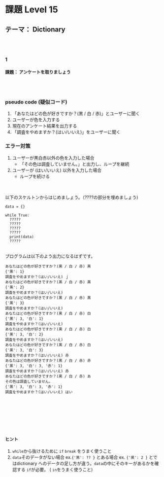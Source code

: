 # 課題  Level 15
## テーマ： Dictionary

<br></br>
### 1
#### 課題： アンケートを取りましょう
<br></br>
### pseudo code (疑似コード)
1. 「あなたはどの色が好きですか？(黒 / 白 / 赤)」とユーザーに聞く
2. ユーザーが色を入力する
3. 現在のアンケート結果を出力する
4. 「調査をやめますか？(はい/いいえ)」をユーザーに聞く

### エラー対策
1. ユーザーが黒白赤以外の色を入力した場合
    - 「その色は調査していません。」と出力し、ループを継続
2. ユーザーが (はい/いいえ) 以外を入力した場合
    - ループを続ける



\
\
以下のスケルトンからはじめましょう。（????の部分を埋めましょう)
```python:
data = {}

while True: 
  ?????
  ?????
  ?????
  ?????
  print(data)
  ?????

```

\
プログラムは以下のよう出力になるはずです。
```python:   
あなたはどの色が好きですか？(黒 / 白 / 赤) 黒
{'黒': 1}
調査をやめますか？(はい/いいえ) ｊ
あなたはどの色が好きですか？(黒 / 白 / 赤) 黒
{'黒': 2}
調査をやめますか？(はい/いいえ) 
あなたはどの色が好きですか？(黒 / 白 / 赤) 黒
{'黒': 3}
調査をやめますか？(はい/いいえ) 
あなたはどの色が好きですか？(黒 / 白 / 赤) 白
{'黒': 3, '白': 1}
調査をやめますか？(はい/いいえ) 
あなたはどの色が好きですか？(黒 / 白 / 赤) 白
{'黒': 3, '白': 2}
調査をやめますか？(はい/いいえ) 
あなたはどの色が好きですか？(黒 / 白 / 赤) 白
{'黒': 3, '白': 3}
調査をやめますか？(はい/いいえ) 赤
あなたはどの色が好きですか？(黒 / 白 / 赤) 赤
{'黒': 3, '白': 3, '赤': 1}
調査をやめますか？(はい/いいえ) 赤
あなたはどの色が好きですか？(黒 / 白 / 赤) あ
その色は調査していません。
{'黒': 3, '白': 3, '赤': 1}
調査をやめますか？(はい/いいえ) はい
```
<br></br>
<br></br>
<br></br>
#### ヒント
1. `while`から抜けるために `if` `break` をうまく使うこと
2. `data`そのデータがない場合 ex.`{'黒': ?? }` とある場合 ex. `{'黒': 2 }` とではdictionary へのデータの足し方が違う。`data`の中にそのキーがあるかを確認する `if`が必要。 ( `in`をうまく使うこと)

